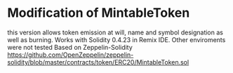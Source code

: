 # Modification of MintableToken 
this version allows token emission at will, name and symbol designation as well as burning. Works with Solidity 0.4.23 in Remix IDE. Other enviroments were not tested
Based on Zeppelin-Solidity https://github.com/OpenZeppelin/zeppelin-solidity/blob/master/contracts/token/ERC20/MintableToken.sol
